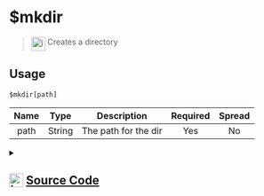 # $mkdir
> <img align="top" src="https://upload.wikimedia.org/wikipedia/commons/thumb/e/e4/Infobox_info_icon.svg/160px-Infobox_info_icon.svg.png?20150409153300" alt="image" width="25" height="auto"> Creates a directory
## Usage
```
$mkdir[path]
```
| Name | Type | Description | Required | Spread
| :---: | :---: | :---: | :---: | :---: |
path | String | The path for the dir | Yes | No
<details>
<summary>
    
## <img align="top" src="https://cdn4.iconfinder.com/data/icons/iconsimple-logotypes/512/github-512.png" alt="image" width="25" height="auto">  [Source Code](https://github.com/tryforge/ForgeScript-V2/blob/main/src/native/mkdir.ts)
    
</summary>
    
```ts
import { mkdirSync } from "fs"
import { ArgType, NativeFunction, Return } from "../structures"

export default new NativeFunction({
    name: "$mkdir",
    version: "1.0.0",
    description: "Creates a directory",
    unwrap: true,
    brackets: true,
    args: [
        {
            name: "path",
            description: "The path for the dir",
            rest: false,
            required: true,
            type: ArgType.String,
        },
    ],
    execute(_, [path]) {
        return this.success(void mkdirSync(path))
    },
})

```
    
</details>